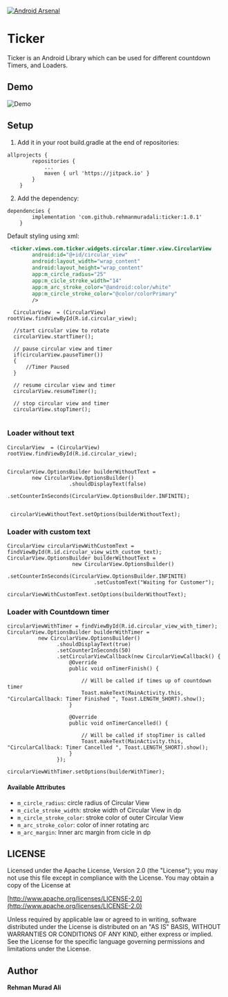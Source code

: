 [![Android Arsenal]( https://img.shields.io/badge/Android%20Arsenal-Ticker-green.svg?style=flat )]( https://android-arsenal.com/details/1/7322 )

# Ticker
Ticker is an Android Library which can be used for different countdown Timers, and Loaders. 

## Demo

![Demo](https://media.giphy.com/media/51Y11x6QjsTgrF4cds/giphy.gif)

## Setup
1. Add it in your root build.gradle at the end of repositories:
```
allprojects {
		repositories {
			...
			maven { url 'https://jitpack.io' }
		}
	}
```

2. Add the dependency:
```
dependencies {
		implementation 'com.github.rehmanmuradali:ticker:1.0.1'
	}
```



Default styling using xml:
```xml
 <ticker.views.com.ticker.widgets.circular.timer.view.CircularView
        android:id="@+id/circular_view"
        android:layout_width="wrap_content"
        android:layout_height="wrap_content"
        app:m_circle_radius="25"
        app:m_cicle_stroke_width="14"
        app:m_arc_stroke_color="@android:color/white"
        app:m_circle_stroke_color="@color/colorPrimary"
        />

```

```
  CircularView  = (CircularView) rootView.findViewById(R.id.circular_view);
  
  //start circular view to rotate
  circularView.startTimer();
  
  // pause circular view and timer
  if(circularView.pauseTimer())
  {
      //Timer Paused
  }
  
  // resume circular view and timer
  circularView.resumeTimer();
  
  // stop circular view and timer
  circularView.stopTimer();
  
```





### Loader without text
```
CircularView  = (CircularView) rootView.findViewById(R.id.circular_view);


CircularView.OptionsBuilder builderWithoutText = 
		new CircularView.OptionsBuilder()
                	.shouldDisplayText(false)
                	.setCounterInSeconds(CircularView.OptionsBuilder.INFINITE);
                        
                
 circularViewWithoutText.setOptions(builderWithoutText);

```


### Loader with custom text

```
CircularView circularViewWithCustomText = findViewById(R.id.circular_view_with_custom_text);
CircularView.OptionsBuilder builderWithoutText = 
                     new CircularView.OptionsBuilder()
                            .setCounterInSeconds(CircularView.OptionsBuilder.INFINITE)
                            .setCustomText("Waiting for Customer");
                
circularViewWithCustomText.setOptions(builderWithoutText);
```

### Loader with Countdown timer
```
circularViewWithTimer = findViewById(R.id.circular_view_with_timer);
CircularView.OptionsBuilder builderWithTimer = 
          new CircularView.OptionsBuilder()
                .shouldDisplayText(true)
                .setCounterInSeconds(50)
                .setCircularViewCallback(new CircularViewCallback() {
                    @Override
                    public void onTimerFinish() {
                    
                        // Will be called if times up of countdown timer
                        Toast.makeText(MainActivity.this, "CircularCallback: Timer Finished ", Toast.LENGTH_SHORT).show();
                    }

                    @Override
                    public void onTimerCancelled() {
                    
                        // Will be called if stopTimer is called
                        Toast.makeText(MainActivity.this, "CircularCallback: Timer Cancelled ", Toast.LENGTH_SHORT).show();
                    }
                });

circularViewWithTimer.setOptions(builderWithTimer);
```

#### Available Attributes
+ ``m_circle_radius``: circle radius of Circular View
+ ``m_cicle_stroke_width``: stroke width of Circular View in dp
+ ``m_circle_stroke_color``: stroke color of outer Circular View
+ ``m_arc_stroke_color``: color of inner rotating arc
+ ``m_arc_margin``: Inner arc margin from cicle in dp

## LICENSE
Licensed under the Apache License, Version 2.0 (the "License"); you may not use this file except in compliance with the License. You may obtain a copy of the License at

[http://www.apache.org/licenses/LICENSE-2.0](http://www.apache.org/licenses/LICENSE-2.0)

Unless required by applicable law or agreed to in writing, software distributed under the License is distributed on an "AS IS" BASIS, WITHOUT WARRANTIES OR CONDITIONS OF ANY KIND, either express or implied. See the License for the specific language governing permissions and limitations under the License.

## Author
**Rehman Murad Ali**


